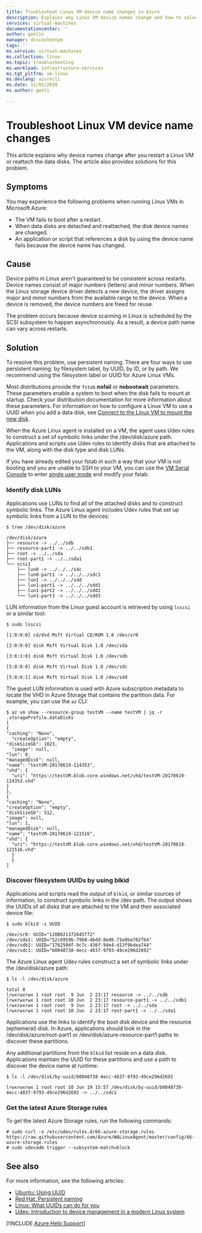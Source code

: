```yaml
---
title: Troubleshoot Linux VM device name changes in Azure
description: Explains why Linux VM device names change and how to solve the problem.
services: virtual-machines
documentationcenter: ''
author: genlin
manager: dcscontentpm
tags: ''
ms.service: virtual-machines
ms.collection: linux
ms.topic: troubleshooting
ms.workload: infrastructure-services
ms.tgt_pltfrm: vm-linux
ms.devlang: azurecli
ms.date: 11/01/2018
ms.author: genli

---
```


# Troubleshoot Linux VM device name changes

This article explains why device names change after you restart a Linux VM or reattach the data disks. The article also provides solutions for this problem.

## Symptoms

You may experience the following problems when running Linux VMs in Microsoft Azure:

- The VM fails to boot after a restart.
- When data disks are detached and reattached, the disk device names are changed.
- An application or script that references a disk by using the device name fails because the device name has changed.

## Cause

Device paths in Linux aren't guaranteed to be consistent across restarts. Device names consist of major numbers (letters) and minor numbers. When the Linux storage device driver detects a new device, the driver assigns major and minor numbers from the available range to the device. When a device is removed, the device numbers are freed for reuse.

The problem occurs because device scanning in Linux is scheduled by the SCSI subsystem to happen asynchronously. As a result, a device path name can vary across restarts.

## Solution

To resolve this problem, use persistent naming. There are four ways to use persistent naming: by filesystem label, by UUID, by ID, or by path. We recommend using the filesystem label or UUID for Azure Linux VMs.

Most distributions provide the `fstab` **nofail** or **nobootwait** parameters. These parameters enable a system to boot when the disk fails to mount at startup. Check your distribution documentation for more information about these parameters. For information on how to configure a Linux VM to use a UUID when you add a data disk, see [Connect to the Linux VM to mount the new disk](/azure/virtual-machines/linux/add-disk#format-and-mount-the-disk).

When the Azure Linux agent is installed on a VM, the agent uses Udev rules to construct a set of symbolic links under the /dev/disk/azure path. Applications and scripts use Udev rules to identify disks that are attached to the VM, along with the disk type and disk LUNs.

If you have already edited your fstab in such a way that your VM is not booting and you are unable to SSH to your VM, you can use the [VM Serial Console](./serial-console-linux.md) to enter [single user mode](./serial-console-grub-single-user-mode.md) and modify your fstab.

### Identify disk LUNs

Applications use LUNs to find all of the attached disks and to construct symbolic links. The Azure Linux agent includes Udev rules that set up symbolic links from a LUN to the devices:

```console
$ tree /dev/disk/azure

/dev/disk/azure
├── resource -> ../../sdb
├── resource-part1 -> ../../sdb1
├── root -> ../../sda
├── root-part1 -> ../../sda1
└── scsi1
    ├── lun0 -> ../../../sdc
    ├── lun0-part1 -> ../../../sdc1
    ├── lun1 -> ../../../sdd
    ├── lun1-part1 -> ../../../sdd1
    ├── lun1-part2 -> ../../../sdd2
    └── lun1-part3 -> ../../../sdd3
```

LUN information from the Linux guest account is retrieved by using `lsscsi` or a similar tool:

```console
$ sudo lsscsi

[1:0:0:0] cd/dvd Msft Virtual CD/ROM 1.0 /dev/sr0

[2:0:0:0] disk Msft Virtual Disk 1.0 /dev/sda

[3:0:1:0] disk Msft Virtual Disk 1.0 /dev/sdb

[5:0:0:0] disk Msft Virtual Disk 1.0 /dev/sdc

[5:0:0:1] disk Msft Virtual Disk 1.0 /dev/sdd
```

The guest LUN information is used with Azure subscription metadata to locate the VHD in Azure Storage that contains the partition data. For example, you can use the `az` CLI:

```azurecli
$ az vm show --resource-group testVM --name testVM | jq -r .storageProfile.dataDisks
[
{
"caching": "None",
  "createOption": "empty",
"diskSizeGb": 1023,
  "image": null,
"lun": 0,
"managedDisk": null,
"name": "testVM-20170619-114353",
"vhd": {
  "uri": "https://testVM.blob.core.windows.net/vhd/testVM-20170619-114353.vhd"
}
},
{
"caching": "None",
"createOption": "empty",
"diskSizeGb": 512,
"image": null,
"lun": 1,
"managedDisk": null,
"name": "testVM-20170619-121516",
"vhd": {
  "uri": "https://testVM.blob.core.windows.net/vhd/testVM-20170619-121516.vhd"
  }
  }
]
```

### Discover filesystem UUIDs by using blkid

Applications and scripts read the output of `blkid`, or similar sources of information, to construct symbolic links in the /dev path. The output shows the UUIDs of all disks that are attached to the VM and their associated device file:

```console
$ sudo blkid -s UUID

/dev/sr0: UUID="120B021372645f72"
/dev/sda1: UUID="52c6959b-79b0-4bdd-8ed6-71e0ba782fb4"
/dev/sdb1: UUID="176250df-9c7c-436f-94e4-d13f9bdea744"
/dev/sdc1: UUID="b0048738-4ecc-4837-9793-49ce296d2692"
```

The Azure Linux agent Udev rules construct a set of symbolic links under the /dev/disk/azure path:

```console
$ ls -l /dev/disk/azure

total 0
lrwxrwxrwx 1 root root  9 Jun  2 23:17 resource -> ../../sdb
lrwxrwxrwx 1 root root 10 Jun  2 23:17 resource-part1 -> ../../sdb1
lrwxrwxrwx 1 root root  9 Jun  2 23:17 root -> ../../sda
lrwxrwxrwx 1 root root 10 Jun  2 23:17 root-part1 -> ../../sda1
```

Applications use the links to identify the boot disk device and the resource (ephemeral) disk. In Azure, applications should look in the /dev/disk/azure/root-part1 or /dev/disk/azure-resource-part1 paths to discover these partitions.

Any additional partitions from the `blkid` list reside on a data disk. Applications maintain the UUID for these partitions and use a path to discover the device name at runtime:

```console
$ ls -l /dev/disk/by-uuid/b0048738-4ecc-4837-9793-49ce296d2692

lrwxrwxrwx 1 root root 10 Jun 19 15:57 /dev/disk/by-uuid/b0048738-4ecc-4837-9793-49ce296d2692 -> ../../sdc1
```

### Get the latest Azure Storage rules

To get the latest Azure Storage rules, run the following commands:

```console
# sudo curl -o /etc/udev/rules.d/66-azure-storage.rules https://raw.githubusercontent.com/Azure/WALinuxAgent/master/config/66-azure-storage.rules
# sudo udevadm trigger --subsystem-match=block
```

## See also

For more information, see the following articles:

- [Ubuntu: Using UUID](https://help.ubuntu.com/community/UsingUUID)
- [Red Hat: Persistent naming](https://access.redhat.com/documentation/en-US/red_hat_enterprise_linux/7/html/storage_administration_guide/persistent_naming)
- [Linux: What UUIDs can do for you](https://www.linux.com/news/what-uuids-can-do-you)
- [Udev: Introduction to device management in a modern Linux system](https://www.linux.com/news/udev-introduction-device-management-modern-linux-system)

[!INCLUDE [Azure Help Support](../../includes/azure-help-support.md)]
